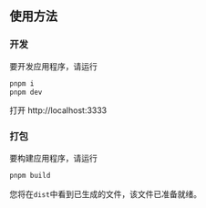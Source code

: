 
## 使用方法

### 开发

要开发应用程序，请运行
```bash
pnpm i
pnpm dev
```
打开 http://localhost:3333

### 打包

要构建应用程序，请运行

```bash
pnpm build
```

您将在`dist`中看到已生成的文件，该文件已准备就绪。
